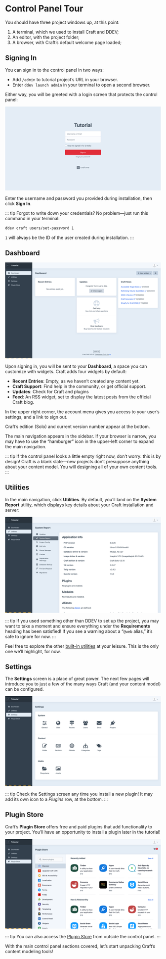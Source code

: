 # Control Panel Tour

You should have three project windows up, at this point:

1. A terminal, which we used to install Craft and DDEV;
1. An editor, with the project folder;
1. A browser, with Craft’s default welcome page loaded;

## Signing In

You can sign in to the control panel in two ways:

- Add `/admin` to tutorial project’s URL in your browser.
- Enter `ddev launch admin` in your terminal to open a second browser.

Either way, you will be greeted with a login screen that protects the control panel:

<BrowserShot url="https://tutorial.ddev.site/admin/login" :link="false" caption="Craft’s login screen.">
<img src="../images/login.png" alt="Screenshot of Craft’s login screen" />
</BrowserShot>

Enter the username and password you provided during installation, then click **Sign In**.

::: tip
Forgot to write down your credentials? No problem—just run this command in your terminal:

```sh
ddev craft users/set-password 1
```

`1` will always be the ID of the user created during installation.
:::

## Dashboard

<BrowserShot
    url="https://tutorial.ddev.site/admin/dashboard"
    id="dashboard"
    :poi="{
        widgets: [35, 40],
        account: [93, 2],
        edition: [65, 90],
        navigation: [13, 20],
    }"
    :link="false"
    caption="The control panel without any content.">
<img src="../images/empty-control-panel.png" alt="Screenshot of the Craft CMS control panel Dashboard" />
</BrowserShot>

Upon signing in, you will be sent to your **Dashboard**, a space you can customize with <Poi label="1" id="widgets" target="dashboard" /> widgets. Craft adds four widgets by default:

- **Recent Entries**: Empty, as we haven’t created any content yet.
- **Craft Support**: Find help in the community, or get official support.
- **Updates**: Check for Craft and plugins
- **Feed**: An RSS widget, set to display the latest posts from the official Craft blog.

In the upper right corner, the account menu <Poi label="2" id="account" target="dashboard" /> gives you access to your user’s settings, and a link to sign out.

Craft’s edition (Solo) and current version number <Poi label="3" id="edition" target="dashboard" /> appear at the bottom.

The main navigation <Poi label="4" id="navigation" target="dashboard" /> appears in the sidebar. If your browser is narrow, you may have to use the “hamburger” icon in the upper-left corner to expand the main navigation.

::: tip
If the control panel looks a little empty right now, don’t worry: this is by design! Craft is a blank slate—new projects don’t presuppose anything about your content model. You will designing all of your own content tools.
:::

## Utilities

In the main navigation, click **Utilities**. By default, you’ll land on the **System Report** utility, which displays key details about your Craft installation and server:

<BrowserShot url="https://tutorial.ddev.site/admin/utilities/system-report" :link="false" caption="The System Report utility lists important details about your installation.">
<img src="../images/utilities.png" alt="Screenshot of the Craft CMS utilities section" />
</BrowserShot>

::: tip
If you used something other than DDEV to set up the project, you may want to take a moment and ensure everything under the **Requirements** heading has been satisfied! If you see a warning about a “`@web` alias,” it’s safe to ignore for now.
:::

Feel free to explore the other [built-in utilities](/4.x/control-panel.md#utilities) at your leisure. This is the only one we’ll highlight, for now.

## Settings

The **Settings** screen is a place of great power. The next few pages will introduce you to just a few of the many ways Craft (and your content model) can be configured.

<BrowserShot url="https://tutorial.ddev.site/admin/settings" :link="false" caption="Craft’s settings screen.">
<img src="../images/settings.png" alt="A grid of icons and labels for Craft’s settings groups." />
</BrowserShot>

::: tip
Check the Settings screen any time you install a new plugin! It may add its own icon to a _Plugins_ row, at the bottom.
:::

## Plugin Store

Craft’s **Plugin Store** offers free and paid plugins that add functionality to your project. You’ll have an opportunity to install a plugin later in the tutorial!

<BrowserShot url="https://tutorial.ddev.site/admin/plugin-store" :link="false" caption="The Craft CMS Plugin Store.">
<img src="../images/plugin-store.png" alt="Screenshot of Craft’s Plugin Store, viewed from the control panel" />
</BrowserShot>

::: tip
You can also access the [Plugin Store](https://plugins.craftcms.com/) from outside the control panel.
:::

With the main control panel sections covered, let’s start unpacking Craft’s content modeling tools!
